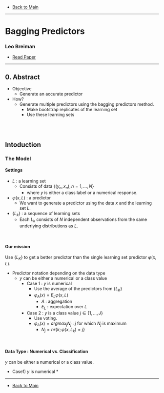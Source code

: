 * [Back to Main](../../README.md)
---

# Bagging Predictors
### Leo Breiman
* [Read Paper](../paper_pdfs/231015%20bagging_predictors.pdf)

---
## 0. Abstract
* Objective
  * Generate an accurate predictor
* How?
  * Generate multiple predictors using the bagging predictors method.
    * Make bootstrap replicates of the learning set
    * Use these learning sets

<br><br>

## Intoduction
### The Model
#### Settings
* $L$ : a learning set
  * Consists of data $\lbrace (y_n,x_n), n=1,\dots , N\rbrace$
    * where $y$ is either a class label or a numerical response.
* $\varphi (x, L)$ : a predictor
  * We want to generate a predictor using the data $x$ and the learning set $L$.
* $\lbrace L_k \rbrace$ : a sequence of learning sets
  * Each $L_k$ consists of $N$ independent observations from the same underlying distributions as $L$.

<br>

#### Our mission
Use $\lbrace L_K \rbrace$ to get a better predictor than the single learning set predictor $\varphi (x, L)$.

* Predictor notation depending on the data type
  * $y$ can be either a numerical or a class value
    * Case 1 : $y$ is numerical
      * Use the average of the predictors from $\lbrace L_K \rbrace$ 
      * $\varphi_A(x) = E_L{\varphi (x,L)}$
        * $A$ : aggregation
        * $E_L$ : expectation over $L$
    * Case 2 : $y$ is a class value $j \in \{ 1, \dots , J \}$
      * Use voting.
      * $\varphi_A(x) = argmax_jN_j$ : $j$ for which $N_j$ is maximum
        * $N_j = nr \{ k; \varphi (x, L_k)=j \}$
<br>

#### Data Type : Numerical vs. Classification
$y$ can be either a numerical or a class value.
* Case1) $y$ is numerical
  * 


---

* [Back to Main](../../README.md)